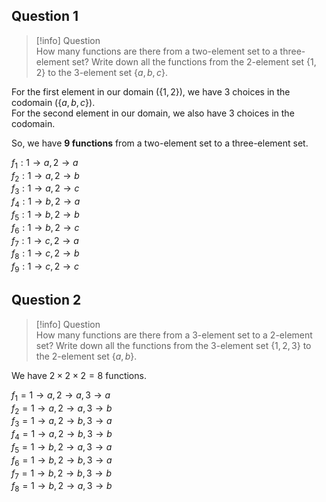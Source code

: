 ## Question 1

> [!info] Question  
> How many functions are there from a two-element set to a three-element set? Write down all the functions from the 2-element set $\{1, 2\}$ to the 3-element set $\{a, b, c\}$.

For the first element in our domain ($\{1, 2\}$), we have 3 choices in the codomain ($\{a, b, c\}$).  
For the second element in our domain, we also have 3 choices in the codomain.

So, we have **9 functions** from a two-element set to a three-element set.

$f_{1}: 1 \to a, 2 \to a$  
$f_{2}: 1 \to a, 2 \to b$  
$f_{3}: 1 \to a, 2 \to c$  
$f_{4}: 1 \to b, 2 \to a$  
$f_{5}: 1 \to b, 2 \to b$  
$f_{6}: 1 \to b, 2 \to c$  
$f_{7}: 1 \to c, 2 \to a$  
$f_{8}: 1 \to c, 2 \to b$  
$f_{9}: 1 \to c, 2 \to c$

## Question 2

> [!info] Question  
> How many functions are there from a 3-element set to a 2-element set? Write down all the functions from the 3-element set $\{1, 2, 3\}$ to the 2-element set $\{a, b\}$.

We have $2 \times 2 \times 2 = 8$ functions.

$f_{1} = 1 \to a, 2\to a,3\to a$  
$f_{2} = 1 \to a, 2\to a,3\to b$  
$f_{3} = 1 \to a, 2\to b,3\to a$  
$f_{4} = 1 \to a, 2\to b,3\to b$  
$f_{5} = 1 \to b, 2\to a,3\to a$  
$f_{6} = 1 \to b, 2\to b,3\to a$  
$f_{7} = 1 \to b, 2\to b,3\to b$  
$f_{8} = 1 \to b, 2\to a,3\to b$
